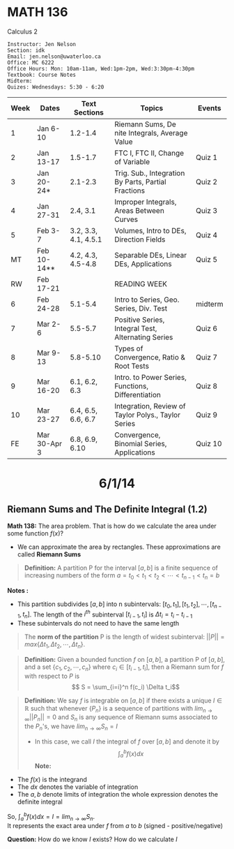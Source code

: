 # MATH 136
Calculus 2
``` 
Instructor: Jen Nelson
Section: idk
Email: jen.nelson@uwaterloo.ca
Office: MC 6222
Office Hours: Mon: 10am-11am, Wed:1pm-2pm, Wed:3:30pm-4:30pm
Textbook: Course Notes
Midterm: 
Quizes: Wednesdays: 5:30 - 6:20
```

|Week|Dates|Text Sections|Topics|Events|
|---|---|---|---|---|
1|Jan 6-10|1.2-1.4|Riemann Sums, De nite Integrals, Average Value||
2|Jan 13-17|1.5-1.7|FTC I, FTC II, Change of Variable|Quiz 1|
3|Jan 20-24*|2.1-2.3|Trig.  Sub., Integration By Parts, Partial Fractions|Quiz 2|
4|Jan 27-31|2.4, 3.1|Improper Integrals, Areas Between Curves|Quiz 3|
5|Feb 3-7|3.2, 3.3, 4.1, 4.5.1|Volumes, Intro to DEs, Direction Fields|Quiz 4|
MT|Feb 10-14**|4.2, 4.3, 4.5-4.8|Separable DEs, Linear DEs, Applications|Quiz 5|
RW|Feb 17-21||READING WEEK||
6|Feb 24-28|5.1-5.4|Intro to Series, Geo.  Series, Div.  Test|midterm|
7|Mar 2-6|5.5-5.7|Positive Series, Integral Test, Alternating Series|Quiz 6|
8|Mar 9-13|5.8-5.10|Types of Convergence, Ratio & Root Tests|Quiz 7|
9|Mar 16-20|6.1, 6.2, 6.3|Intro.  to Power Series, Functions, Differentiation|Quiz 8|
10|Mar 23-27|6.4, 6.5, 6.6, 6.7|Integration, Review of Taylor Polys., Taylor Series|Quiz 9|
FE|Mar 30-Apr 3|6.8, 6.9, 6.10|Convergence, Binomial Series, Applications|Quiz 10

# <p style="text-align: center;">6/1/14 </p>

## Riemann Sums and The Definite Integral (1.2)


**Math 138:** The area problem. That is how do we calculate the area under some function $f(x)$?
- We can approximate the area by rectangles. These approximations are called **Riemann Sums**

>**Definition:** A partition P for the interval $[a,b]$ is a finite sequence of increasing numbers of the form
>$a = t_0 < t_1 < t_2 < \cdots < t_{n-1} < t_n = b$         

**Notes :** 
- This partition subdivides $[a,b]$ into n subintervals: $[t_0,t_1],[t_1,t_2],\cdots,[t_{n-1},t_n]$. The length of the $i^{th}$ subinterval $[t_{i-1},t_i]$ is $\Delta t_i = t_i - t_{i-1}$
- These subintervals do not need to have the same length

> The **norm of the partition** P is the length of widest subinterval: 
> $||P|| = max\{\Delta t_1, \Delta t_2, \cdots, \Delta t_n \}$.

>**Definition:** Given a bounded function $f$ on $[a,b]$, a partition P of $[a,b]$, and a set $\{c_1, c_2, \cdots, c_n \}$ where $c_i \in [t_{i-1},t_i]$, then a Riemann sum for $f$ with respect to $P$ is 
> $$ S = \sum_{i=i}^n f(c_i) \Delta t_i$$  

>**Definition:** We say $f$ is integrable on $[a,b]$ if there exists a unique $I \in \mathbb{R}$ such that whenever $\{P_n\}$ is a sequence of partitions with $lim_{n \rightarrow \infty}||P_n||=0$ and ${S_n}$ is any sequence of Riemann sums associated to the $P_n$'s, we have $lim_{n \rightarrow \infty} S_n = I$
>- In this case, we call $I$ the integral of $f$ over $[a,b]$ and denote it by 
>$$\int_a^b f(x)dx $$
**Note:**
- The $f(x)$ is the integrand   
- The $dx$ denotes the variable of integration   
- The $a,b$ denote limits of integration
the whole expression denotes the definite integral    

So, $\int_a^b f(x)dx = I = lim_{n \rightarrow \infty} S_n$.     
It represents the exact area under $f$ from $a$ to $b$ (signed - positive/negative)

**Question:** How do we know $I$ exists? How do we calculate $I$


  